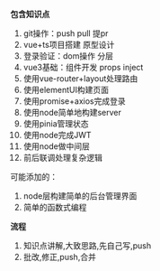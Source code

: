 **包含知识点**

1. git操作：push pull 提pr
2. vue+ts项目搭建 原型设计
3. 登录验证：dom操作 分层
4. vue3基础：组件开发 props inject
5. 使用vue-router+layout处理路由
6. 使用elementUI构建页面
7. 使用promise+axios完成登录
8. 使用node简单地构建server
9. 使用pinia管理状态
10. 使用node完成JWT
11. 使用node做中间层
12. 前后联调处理复杂逻辑

可能添加的：

1. node层构建简单的后台管理界面
2. 简单的函数式编程





**流程**

1. 知识点讲解,大致思路,先自己写,push
2. 批改,修正,push,合并